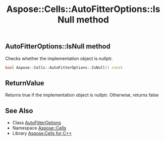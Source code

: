 ﻿---
title: Aspose::Cells::AutoFitterOptions::IsNull method
linktitle: IsNull
second_title: Aspose.Cells for C++ API Reference
description: 'Aspose::Cells::AutoFitterOptions::IsNull method. Checks whether the implementation object is nullptr in C++.'
type: docs
weight: 500
url: /cpp/aspose.cells/autofitteroptions/isnull/
---
## AutoFitterOptions::IsNull method


Checks whether the implementation object is nullptr.

```cpp
bool Aspose::Cells::AutoFitterOptions::IsNull() const
```


## ReturnValue

Returns true if the implementation object is nullptr. Otherwise, returns false

## See Also

* Class [AutoFitterOptions](../)
* Namespace [Aspose::Cells](../../)
* Library [Aspose.Cells for C++](../../../)
